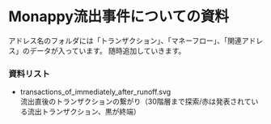 # Monappy流出事件についての資料
アドレス名のフォルダには「トランザクション」、「マネーフロー」、「関連アドレス」のデータが入っています。
随時追加していきます。  

### 資料リスト
* transactions_of_immediately_after_runoff.svg  
流出直後のトランザクションの繋がり（30階層まで探索/赤は発表されている流出トランザクション、黒が終端）
